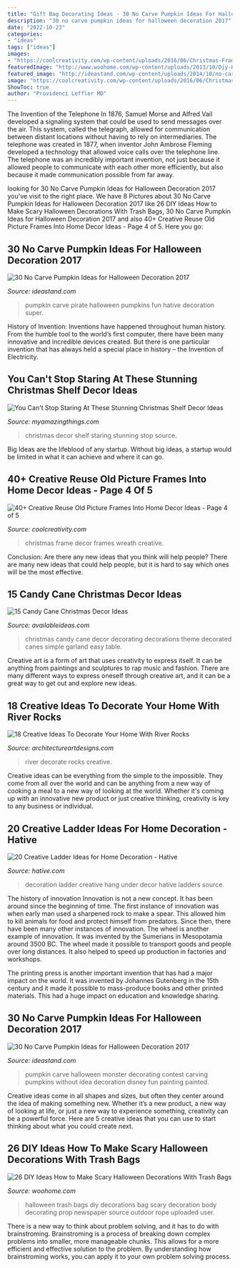```yaml
---
title: "Gift Bag Decorating Ideas - 30 No Carve Pumpkin Ideas For Halloween Decoration 2017"
description: "30 no carve pumpkin ideas for halloween decoration 2017"
date: "2022-10-23"
categories:
- "ideas"
tags: ["ideas"]
images:
- "https://coolcreativity.com/wp-content/uploads/2016/06/Christmas-Frame-Wreath.jpg"
featuredImage: "http://www.woohome.com/wp-content/uploads/2013/10/Diy-Halloween-items-With-Trash-Bags-7-2.jpg"
featured_image: "http://ideastand.com/wp-content/uploads/2014/10/no-carve-pumpkin-ideas/29-pirate-pumpkin.jpg"
image: "https://coolcreativity.com/wp-content/uploads/2016/06/Christmas-Frame-Wreath.jpg"
ShowToc: true
author: "Providenci Leffler MD"
---
```



The Invention of the Telephone
In 1876, Samuel Morse and Alfred Vail developed a signaling system that could be used to send messages over the air. This system, called the telegraph, allowed for communication between distant locations without having to rely on intermediaries. The telephone was created in 1877, when inventor John Ambrose Fleming developed a technology that allowed voice calls over the telephone line. The telephone was an incredibly important invention, not just because it allowed people to communicate with each other more efficiently, but also because it made communication possible from far away.

	

		
looking for 30 No Carve Pumpkin Ideas for Halloween Decoration 2017 you've visit to the right place. We have 8 Pictures about 30 No Carve Pumpkin Ideas for Halloween Decoration 2017 like 26 DIY Ideas How to Make Scary Halloween Decorations With Trash Bags, 30 No Carve Pumpkin Ideas for Halloween Decoration 2017 and also 40+ Creative Reuse Old Picture Frames Into Home Decor Ideas - Page 4 of 5. Here you go:
		
    
## 30 No Carve Pumpkin Ideas For Halloween Decoration 2017

<img loading=lazy src="http://ideastand.com/wp-content/uploads/2014/10/no-carve-pumpkin-ideas/29-pirate-pumpkin.jpg" onerror="this.onerror=null;this.src='https://tse2.mm.bing.net/th?id=OIP.3VoAgI_omVHJK9mxergSzwHaH0&amp;pid=15.1';" alt="30 No Carve Pumpkin Ideas for Halloween Decoration 2017">

_Source: ideastand.com_

>pumpkin carve pirate halloween pumpkins fun hative decoration super. 

	

History of Invention:
Inventions have happened throughout human history. From the humble tool to the world’s first computer, there have been many innovative and incredible devices created. But there is one particular invention that has always held a special place in history – the Invention of Electricity.

    
## You Can&#039;t Stop Staring At These Stunning Christmas Shelf Decor Ideas

<img loading=lazy src="http://myamazingthings.com/wp-content/uploads/2017/12/christmas-shelf-decor-2-.jpg" onerror="this.onerror=null;this.src='https://tse2.mm.bing.net/th?id=OIP.-vVnBc_qjYp8bDKPfD22UgHaJ4&amp;pid=15.1';" alt="You Can&#039;t Stop Staring At These Stunning Christmas Shelf Decor Ideas">

_Source: myamazingthings.com_

>christmas decor shelf staring stunning stop source. 

	

Big Ideas are the lifeblood of any startup. Without big ideas, a startup would be limited in what it can achieve and where it can go.

    
## 40+ Creative Reuse Old Picture Frames Into Home Decor Ideas - Page 4 Of 5

<img loading=lazy src="https://coolcreativity.com/wp-content/uploads/2016/06/Christmas-Frame-Wreath.jpg" onerror="this.onerror=null;this.src='https://tse1.mm.bing.net/th?id=OIP.jK3k64t6iCi0yo9z1wiIpAHaJ4&amp;pid=15.1';" alt="40+ Creative Reuse Old Picture Frames Into Home Decor Ideas - Page 4 of 5">

_Source: coolcreativity.com_

>christmas frame decor frames wreath creative. 

	

Conclusion: Are there any new ideas that you think will help people?
There are many new ideas that could help people, but it is hard to say which ones will be the most effective.

    
## 15 Candy Cane Christmas Decor Ideas

<img loading=lazy src="http://availableideas.com/wp-content/uploads/2015/09/Simple-Candy-Cane-Christmas-Decor.jpg" onerror="this.onerror=null;this.src='https://tse2.mm.bing.net/th?id=OIP.-W4x5GmigBRfrKUSnuhRwwDIEs&amp;pid=15.1';" alt="15 Candy Cane Christmas Decor Ideas">

_Source: availableideas.com_

>christmas candy cane decor decorating decorations theme decorated canes simple garland easy table. 

	

Creative art is a form of art that uses creativity to express itself. It can be anything from paintings and sculptures to rap music and fashion. There are many different ways to express oneself through creative art, and it can be a great way to get out and explore new ideas.

    
## 18 Creative Ideas To Decorate Your Home With River Rocks

<img loading=lazy src="http://www.architectureartdesigns.com/wp-content/uploads/2015/09/12.jpeg" onerror="this.onerror=null;this.src='https://tse1.mm.bing.net/th?id=OIP.IUUM4jmmMTMUw2tUqMyuywHaJ4&amp;pid=15.1';" alt="18 Creative Ideas To Decorate Your Home With River Rocks">

_Source: architectureartdesigns.com_

>river decorate rocks creative. 

	

Creative ideas can be everything from the simple to the impossible. They come from all over the world and can be anything from a new way of cooking a meal to a new way of looking at the world. Whether it's coming up with an innovative new product or just creative thinking, creativity is key to any business or individual.

    
## 20 Creative Ladder Ideas For Home Decoration - Hative

<img loading=lazy src="https://hative.com/wp-content/uploads/2014/06/ladder-decor-ideas/20-ladder-decor-ideas.jpg" onerror="this.onerror=null;this.src='https://tse2.mm.bing.net/th?id=OIP.DnWg652kQc8FWCIogHUlCgHaLI&amp;pid=15.1';" alt="20 Creative Ladder Ideas for Home Decoration - Hative">

_Source: hative.com_

>decoration ladder creative hang under decor hative ladders source. 

	

The history of innovation
Innovation is not a new concept. It has been around since the beginning of time. The first instance of innovation was when early man used a sharpened rock to make a spear. This allowed him to kill animals for food and protect himself from predators. Since then, there have been many other instances of innovation.
The wheel is another example of innovation. It was invented by the Sumerians in Mesopotamia around 3500 BC. The wheel made it possible to transport goods and people over long distances. It also helped to speed up production in factories and workshops.

The printing press is another important invention that has had a major impact on the world. It was invented by Johannes Gutenberg in the 15th century and it made it possible to mass-produce books and other printed materials. This had a huge impact on education and knowledge sharing.

    
## 30 No Carve Pumpkin Ideas For Halloween Decoration 2017

<img loading=lazy src="http://ideastand.com/wp-content/uploads/2014/10/no-carve-pumpkin-ideas/15-monster.jpg" onerror="this.onerror=null;this.src='https://tse2.mm.bing.net/th?id=OIP.u7tRLfA-l9ThrP8uA1VBrgHaJ4&amp;pid=15.1';" alt="30 No Carve Pumpkin Ideas for Halloween Decoration 2017">

_Source: ideastand.com_

>pumpkin carve halloween monster decorating contest carving pumpkins without idea decoration disney fun painting painted. 

	

Creative ideas come in all shapes and sizes, but often they center around the idea of making something new. Whether it’s a new product, a new way of looking at life, or just a new way to experience something, creativity can be a powerful force. Here are 5 creative ideas that you can use to start thinking about what you could create next.

    
## 26 DIY Ideas How To Make Scary Halloween Decorations With Trash Bags

<img loading=lazy src="http://www.woohome.com/wp-content/uploads/2013/10/Diy-Halloween-items-With-Trash-Bags-7-2.jpg" onerror="this.onerror=null;this.src='https://tse3.mm.bing.net/th?id=OIP.lUSX6RPEDdUhbOMG1u6oogHaJ4&amp;pid=15.1';" alt="26 DIY Ideas How to Make Scary Halloween Decorations With Trash Bags">

_Source: woohome.com_

>halloween trash bags diy decorations bag scary decoration body decorating prop newspaper source outdoor rope uploaded user. 

	

There is a new way to think about problem solving, and it has to do with brainstroming. Brainstroming is a process of breaking down complex problems into smaller, more manageable chunks. This allows for a more efficient and effective solution to the problem. By understanding how brainstroming works, you can apply it to your own problem solving process.

